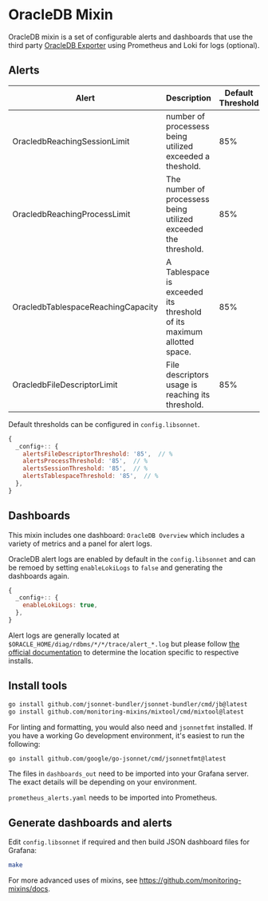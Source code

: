 # OracleDB Mixin

OracleDB mixin is a set of configurable alerts and dashboards that use the third party [OracleDB Exporter](https://github.com/iamseth/oracledb_exporter) using Prometheus and Loki for logs (optional).

## Alerts

| Alert                              | Description                                                           | Default Threshold |
| ---------------------------------- | --------------------------------------------------------------------- | ----------------- |
| OracledbReachingSessionLimit       | number of processess being utilized exceeded a theshold.              | 85%               |
| OracledbReachingProcessLimit       | The number of processess being utilized exceeded the threshold.       | 85%               |
| OracledbTablespaceReachingCapacity | A Tablespace is exceeded its threshold of its maximum allotted space. | 85%               |
| OracledbFileDescriptorLimit        | File descriptors usage is reaching its threshold.                     | 85%               |

Default thresholds can be configured in `config.libsonnet`.

```js
{
  _config+:: {
    alertsFileDescriptorThreshold: '85',  // %
    alertsProcessThreshold: '85',  // %
    alertsSessionThreshold: '85',  // %
    alertsTablespaceThreshold: '85',  // %
  },
}
```

## Dashboards

This mixin includes one dashboard: `OracleDB Overview` which includes a variety of metrics and a panel for alert logs.

OracleDB alert logs are enabled by default in the `config.libsonnet` and can be remoed by setting `enableLokiLogs` to `false` and generating the dashboards again.

```js
{
  _config+:: {
    enableLokiLogs: true,
  },
}
```

Alert logs are generally located at `$ORACLE_HOME/diag/rdbms/*/*/trace/alert_*.log` but please follow [the official documentation](http://www.dba-oracle.com/t_alert_log_location.htm) to determine the location specific to respective installs.

## Install tools

```bash
go install github.com/jsonnet-bundler/jsonnet-bundler/cmd/jb@latest
go install github.com/monitoring-mixins/mixtool/cmd/mixtool@latest
```

For linting and formatting, you would also need and `jsonnetfmt` installed. If you
have a working Go development environment, it's easiest to run the following:

```bash
go install github.com/google/go-jsonnet/cmd/jsonnetfmt@latest
```

The files in `dashboards_out` need to be imported
into your Grafana server. The exact details will be depending on your environment.

`prometheus_alerts.yaml` needs to be imported into Prometheus.

## Generate dashboards and alerts

Edit `config.libsonnet` if required and then build JSON dashboard files for Grafana:

```bash
make
```

For more advanced uses of mixins, see
<https://github.com/monitoring-mixins/docs>.
